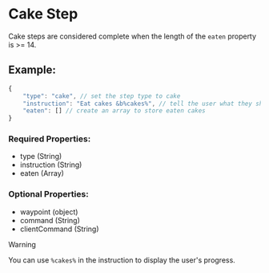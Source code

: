 # Cake Step
Cake steps are considered complete when the length of the ``eaten`` property is >= 14.

## Example:
```js
{
    "type": "cake", // set the step type to cake
    "instruction": "Eat cakes &b%cakes%", // tell the user what they should do
    "eaten": [] // create an array to store eaten cakes
}
```
### Required Properties:
- type (String)
- instruction (String)
- eaten (Array)

### Optional Properties:
- waypoint (object)
- command (String)
- clientCommand (String)


> [!WARNING]
> You can use ``%cakes%`` in the instruction to display the user's progress.
